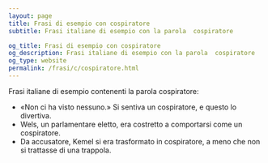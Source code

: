 ```yaml
---
layout: page
title: Frasi di esempio con cospiratore 
subtitle: Frasi italiane di esempio con la parola  cospiratore

og_title: Frasi di esempio con cospiratore 
og_description: Frasi italiane di esempio con la parola  cospiratore
og_type: website
permalink: /frasi/c/cospiratore.html
---
```


Frasi italiane di esempio contenenti la parola cospiratore:


- «Non ci ha visto nessuno.» Si sentiva un cospiratore, e questo lo divertiva.
- Wels, un parlamentare eletto, era costretto a comportarsi come un cospiratore.
- Da accusatore, Kemel si era trasformato in cospiratore, a meno che non si trattasse di una trappola.
